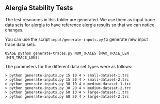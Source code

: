 ## Alergia Stability Tests

The test resources in this folder are generated. We use them as input trace data sets for alergia to have reference alergia results so that we can notice changes. 

You can use the script `input/generate-inputs.py` to generate new input trace data sets. 

```
USAGE python generate-traces.py NUM_TRACES [MAX_TRACE_LEN [MIN_TRACE_LEN]]
```

The parameters for the different data set types were as follows:

```
> python generate-inputs.py 15 10 4 > small-dataset-1.trc
> python generate-inputs.py 15 20 4 > small-dataset-2.trc
> python generate-inputs.py 30 10 4 > medium-dataset-1.trc
> python generate-inputs.py 30 20 4 > medium-dataset-2.trc
> python generate-inputs.py 60 10 4 > large-dataset-1.trc
> python generate-inputs.py 60 20 4 > large-dataset-2.trc
```

